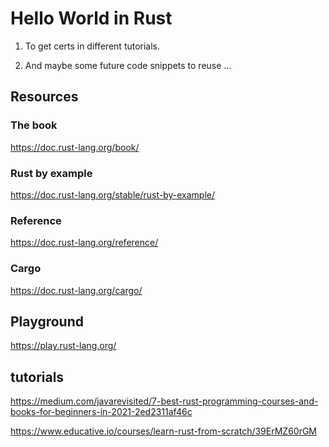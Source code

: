 # Hello World in Rust


1. To get certs in different tutorials.

2. And maybe some future code snippets to reuse ...


## Resources


### The book
https://doc.rust-lang.org/book/

### Rust by example
https://doc.rust-lang.org/stable/rust-by-example/

### Reference
https://doc.rust-lang.org/reference/


### Cargo
https://doc.rust-lang.org/cargo/



## Playground

https://play.rust-lang.org/




## tutorials

https://medium.com/javarevisited/7-best-rust-programming-courses-and-books-for-beginners-in-2021-2ed2311af46c



https://www.educative.io/courses/learn-rust-from-scratch/39ErMZ60rGM

